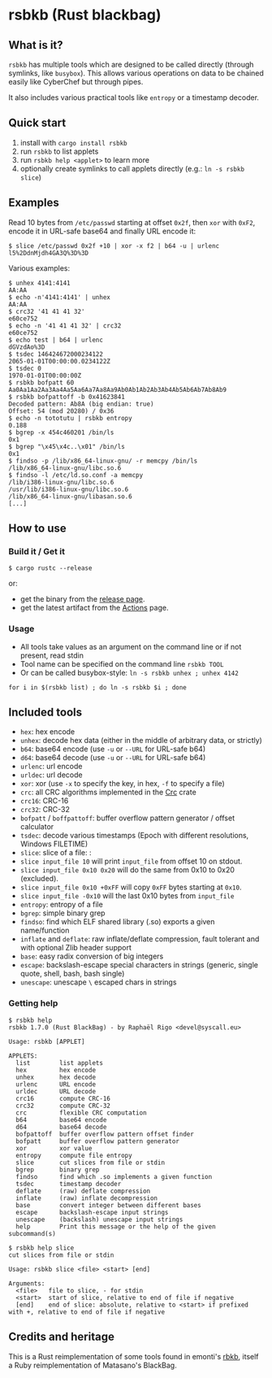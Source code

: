 # rsbkb (Rust blackbag)

## What is it?

`rsbkb` has multiple tools which are designed to be called directly (through
symlinks, like `busybox`). This allows various operations on data to be chained easily like
CyberChef but through pipes.

It also includes various practical tools like `entropy` or a timestamp decoder.


## Quick start

1. install with `cargo install rsbkb`
2. run `rsbkb` to list applets
3. run `rsbkb help <applet>` to learn more
4. optionally create symlinks to call applets directly (e.g.: `ln -s rsbkb slice`)

## Examples

Read 10 bytes from `/etc/passwd` starting at offset `0x2f`, then `xor` with
`0xF2`, encode it in URL-safe base64 and finally URL encode it:

```
$ slice /etc/passwd 0x2f +10 | xor -x f2 | b64 -u | urlenc
l5%2DdnMjdh4GA3Q%3D%3D
```

Various examples:

```
$ unhex 4141:4141
AA:AA
$ echo -n'4141:4141' | unhex
AA:AA
$ crc32 '41 41 41 32'
e60ce752
$ echo -n '41 41 41 32' | crc32
e60ce752
$ echo test | b64 | urlenc
dGVzdAo%3D
$ tsdec 146424672000234122
2065-01-01T00:00:00.0234122Z
$ tsdec 0
1970-01-01T00:00:00Z
$ rsbkb bofpatt 60
Aa0Aa1Aa2Aa3Aa4Aa5Aa6Aa7Aa8Aa9Ab0Ab1Ab2Ab3Ab4Ab5Ab6Ab7Ab8Ab9
$ rsbkb bofpattoff -b 0x41623841
Decoded pattern: Ab8A (big endian: true)
Offset: 54 (mod 20280) / 0x36
$ echo -n tototutu | rsbkb entropy
0.188
$ bgrep -x 454c460201 /bin/ls
0x1
$ bgrep "\x45\x4c..\x01" /bin/ls
0x1
$ findso -p /lib/x86_64-linux-gnu/ -r memcpy /bin/ls
/lib/x86_64-linux-gnu/libc.so.6
$ findso -l /etc/ld.so.conf -a memcpy
/lib/i386-linux-gnu/libc.so.6
/usr/lib/i386-linux-gnu/libc.so.6
/lib/x86_64-linux-gnu/libasan.so.6
[...]
```

## How to use

### Build it / Get it

```
$ cargo rustc --release
```

or:

* get the binary from the [release page](https://github.com/trou/rsbkb/releases).
* get the latest artifact from the [Actions](https://github.com/trou/rsbkb/actions) page.

### Usage


* All tools take values as an argument on the command line or if not present, read stdin
* Tool name can be specified on the command line `rsbkb TOOL`
* Or can be called busybox-style: `ln -s rsbkb unhex ; unhex 4142`

```
for i in $(rsbkb list) ; do ln -s rsbkb $i ; done
```

## Included tools

* `hex`: hex encode
* `unhex`: decode hex data (either in the middle of arbitrary data, or strictly)
* `b64`: base64 encode (use `-u` or `--URL` for URL-safe b64)
* `d64`: base64 decode (use `-u` or `--URL` for URL-safe b64)
* `urlenc`: url encode
* `urldec`: url decode
* `xor`: xor (use `-x` to specify the key, in hex, `-f` to specify a file)
* `crc`: all CRC algorithms implemented in the [Crc](https://docs.rs/crc/2.1.0/crc/) crate
* `crc16`: CRC-16
* `crc32`: CRC-32
* `bofpatt` / `boffpattoff`: buffer overflow pattern generator / offset calculator
* `tsdec`: decode various timestamps (Epoch with different resolutions, Windows FILETIME)
* `slice`: slice of a file: :
 * `slice input_file 10` will print `input_file` from offset 10 on stdout.
 * `slice input_file 0x10 0x20` will do the same from 0x10 to 0x20 (excluded).
 * `slice input_file 0x10 +0xFF` will copy `0xFF` bytes starting at `0x10`.
 * `slice input_file -0x10` will the last 0x10 bytes from `input_file`
* `entropy`: entropy of a file
* `bgrep`: simple binary grep
* `findso`: find which ELF shared library (.so) exports a given name/function
* `inflate` and `deflate`: raw inflate/deflate compression, fault tolerant and with optional Zlib header support
* `base`: easy radix conversion of big integers
* `escape`: backslash-escape special characters in strings (generic, single quote, shell, bash, bash single)
* `unescape`: unescape `\` escaped chars in strings 

### Getting help

```console
$ rsbkb help
rsbkb 1.7.0 (Rust BlackBag) - by Raphaël Rigo <devel@syscall.eu>

Usage: rsbkb [APPLET]

APPLETS:
  list        list applets
  hex         hex encode
  unhex       hex decode
  urlenc      URL encode
  urldec      URL decode
  crc16       compute CRC-16
  crc32       compute CRC-32
  crc         flexible CRC computation
  b64         base64 encode
  d64         base64 decode
  bofpattoff  buffer overflow pattern offset finder
  bofpatt     buffer overflow pattern generator
  xor         xor value
  entropy     compute file entropy
  slice       cut slices from file or stdin
  bgrep       binary grep
  findso      find which .so implements a given function
  tsdec       timestamp decoder
  deflate     (raw) deflate compression
  inflate     (raw) inflate decompression
  base        convert integer between different bases
  escape      backslash-escape input strings
  unescape    (backslash) unescape input strings
  help        Print this message or the help of the given subcommand(s)

$ rsbkb help slice
cut slices from file or stdin

Usage: rsbkb slice <file> <start> [end]

Arguments:
  <file>   file to slice, - for stdin
  <start>  start of slice, relative to end of file if negative
  [end]    end of slice: absolute, relative to <start> if prefixed with +, relative to end of file if negative
```

## Credits and heritage

This is a Rust reimplementation of some tools found in emonti's
[rbkb](https://github.com/emonti/rbkb), itself a Ruby reimplementation of
Matasano's BlackBag.
